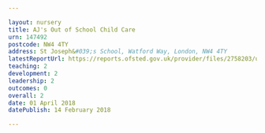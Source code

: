 ```yaml
---

layout: nursery
title: AJ's Out of School Child Care
urn: 147492
postcode: NW4 4TY
address: St Joseph&#039;s School, Watford Way, London, NW4 4TY
latestReportUrl: https://reports.ofsted.gov.uk/provider/files/2758203/urn/147492.pdf
teaching: 2
development: 2
leadership: 2
outcomes: 0
overall: 2
date: 01 April 2018 
datePublish: 14 February 2018

---
```


